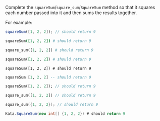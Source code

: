 Complete the `squareSum`/`square_sum`/`SquareSum` method so that it squares each number passed into it and then sums the results together. 

For example:
```javascript
squareSum([1, 2, 2]); // should return 9
```
```coffeescript
squareSum([1, 2, 2]) # should return 9
```
```python
square_sum([1, 2, 2]) # should return 9
```
```ruby
squareSum([1, 2, 2]) # should return 9
```
```crystal
squareSum([1, 2, 2]) # should return 9
```
```haskell
squareSum [1, 2, 2] -- should return 9
```
```dart
squareSum([1, 2, 2]); // should return 9
```
```rust
square_sum([1, 2, 2]) // should return 9
```
```cpp
square_sum({1, 2, 2}); // should return 9
```
```csharp
Kata.SquareSum(new int[] {1, 2, 2}) # should return 9
```
